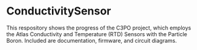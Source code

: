 # ConductivitySensor
This respository shows the progress of the C3PO project, which employs the Atlas Conductivity and Temperature (RTD) Sensors with the Particle Boron. Included are documentation, firmware, and circuit diagrams.
